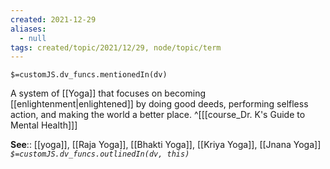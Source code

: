 ```yaml
---
created: 2021-12-29 
aliases:
  - null
tags: created/topic/2021/12/29, node/topic/term
---
```

`$=customJS.dv_funcs.mentionedIn(dv)`

A system of [[Yoga]] that focuses on becoming [[enlightenment|enlightened]] by doing good deeds, performing selfless action, and making the world a better place.
 ^[[[course_Dr. K's Guide to Mental Health]]]

**See**:: [[yoga]], [[Raja Yoga]], [[Bhakti Yoga]], [[Kriya Yoga]], [[Jnana Yoga]]
*`$=customJS.dv_funcs.outlinedIn(dv, this)`*